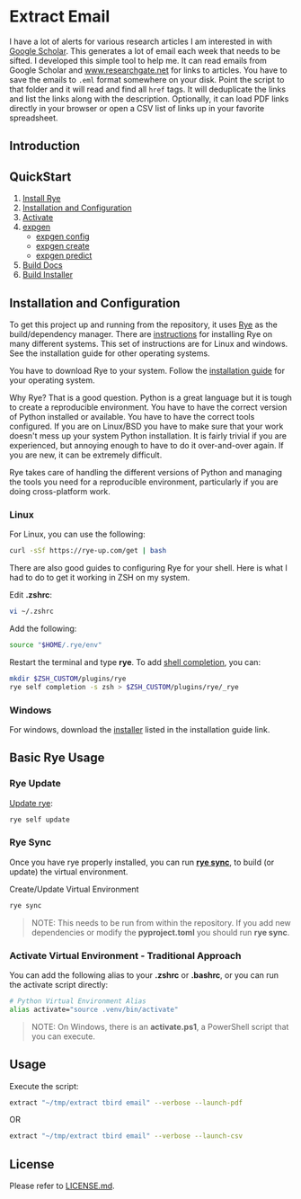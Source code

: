 # Extract Email

I have a lot of alerts for various research articles I am interested in with [Google Scholar](https://scholar.google.com/). This generates a lot of email each week that needs to be sifted. I developed this simple tool to help me. It can read emails from Google Scholar and www.researchgate.net for links to articles. You have to save the emails to `.eml` format somewhere on your disk. Point the script to that folder and it will read and find all `href` tags. It will deduplicate the links and list the links along with the description. Optionally, it can load PDF links directly in your browser or open a CSV list of links up in your favorite spreadsheet.

## Introduction

## QuickStart

1. [Install Rye](#installation-and-configuration)
2. [Installation and Configuration](#rye-sync)
3. [Activate](#activate-virtual-environment---traditional-approach)
4. [expgen](#experiment-generator-usage)
    - [expgen config](#config)
    - [expgen create](#create)
    - [expgen predict](#predict)
5. [Build Docs](#build-docs)
6. [Build Installer](#build-installer)


## Installation and Configuration

To get this project up and running from the repository, it uses [Rye](https://rye-up.com) as the build/dependency manager. There are [instructions](https://rye-up.com/guide/installation/) for installing Rye on many different systems. This set of instructions are for Linux and windows. See the installation guide for other operating systems.

You have to download Rye to your system. Follow the [installation guide](https://rye-up.com/guide/installation/) for your operating system.

Why Rye? That is a good question. Python is a great language but it is tough to create a reproducible environment. You have to have the correct version of Python installed or available. You have to have the correct tools configured. If you are on Linux/BSD you have to make sure that your work doesn't mess up your system Python installation. It is fairly trivial if you are experienced, but annoying enough to have to do it over-and-over again. If you are new, it can be extremely difficult.

Rye takes care of handling the different versions of Python and managing the tools you need for a reproducible environment, particularly if you are doing cross-platform work.

### Linux

For Linux, you can use the following:

```bash
curl -sSf https://rye-up.com/get | bash
```

There are also good guides to configuring Rye for your shell. Here is what I had to do to get it working in ZSH on my system.

Edit **.zshrc**:

```bash
vi ~/.zshrc
```

Add the following:

```bash
source "$HOME/.rye/env"
```

Restart the terminal and type **rye**. To add [shell completion](https://rye-up.com/guide/installation/#shell-completion), you can:

```bash
mkdir $ZSH_CUSTOM/plugins/rye
rye self completion -s zsh > $ZSH_CUSTOM/plugins/rye/_rye
```

### Windows

For windows, download the [installer](https://github.com/mitsuhiko/rye/releases/latest/download/rye-x86_64-windows.exe) listed in the installation guide link.

## Basic Rye Usage

### Rye Update

[Update rye](https://rye-up.com/guide/installation/#updating-rye):

```bash
rye self update
```

### Rye Sync

Once you have rye properly installed, you can run [**rye sync**](https://rye-up.com/guide/commands/sync/), to build (or update) the virtual environment.

Create/Update Virtual Environment

```bash
rye sync
```

> NOTE: This needs to be run from within the repository. If you add new dependencies or modify the **pyproject.toml** you should run **rye sync**.

### Activate Virtual Environment - Traditional Approach

You can add the following alias to your **.zshrc** or **.bashrc**, or you can run the activate script directly:

```bash
# Python Virtual Environment Alias
alias activate="source .venv/bin/activate"
```

>NOTE: On Windows, there is an **activate.ps1**, a PowerShell script that you can execute.

## Usage

Execute the script:

```bash
extract "~/tmp/extract tbird email" --verbose --launch-pdf
```

OR

```bash
extract "~/tmp/extract tbird email" --verbose --launch-csv
```

## License

Please refer to [LICENSE.md](LICENSE.md).

